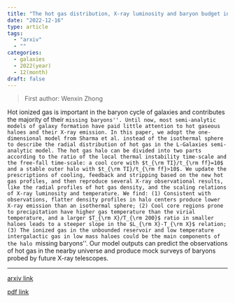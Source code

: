 ```yaml
---
title: "The hot gas distribution, X-ray luminosity and baryon budget in the L-Galaxies semi-analytic model of galaxy formation"
date: "2022-12-16"
type: article
tags:
  - "arxiv"
  - ""
categories:
  - galaxies
  - 2022(year)
  - 12(month)
draft: false
---
```


> First author: Wenxin Zhong

 Hot ionized gas is important in the baryon cycle of galaxies and contributes
the majority of their ``missing baryons''. Until now, most semi-analytic models
of galaxy formation have paid little attention to hot gaseous haloes and their
X-ray emission. In this paper, we adopt the one-dimensional model from Sharma
et al. instead of the isothermal sphere to describe the radial distribution of
hot gas in the L-Galaxies semi-analytic model. The hot gas halo can be divided
into two parts according to the ratio of the local thermal instability
time-scale and the free-fall time-scale: a cool core with $t_{\rm TI}/t_{\rm
ff}=10$ and a stable outer halo with $t_{\rm TI}/t_{\rm ff}>10$. We update the
prescriptions of cooling, feedback and stripping based on the new hot gas
profiles, and then reproduce several X-ray observational results, like the
radial profiles of hot gas density, and the scaling relations of X-ray
luminosity and temperature. We find: (1) Consistent with observations, flatter
density profiles in halo centers produce lower X-ray emission than an
isothermal sphere; (2) Cool core regions prone to precipitation have higher gas
temperature than the virial temperature, and a larger $T_{\rm X}/T_{\rm 200}$
ratio in smaller haloes leads to a steeper slope in the $L_{\rm X}-T_{\rm X}$
relation; (3) The ionized gas in the unbounded reservoir and low temperature
intergalactic gas in low mass haloes could be the main components of the halo
``missing baryons''. Our model outputs can predict the observations of hot gas
in the nearby universe and produce mock surveys of baryons probed by future
X-ray telescopes.

---
[arxiv link](http://arxiv.org/abs/2212.08517v1)

[pdf link](http://arxiv.org/pdf/2212.08517v1)
